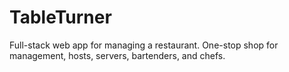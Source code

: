 # TableTurner
Full-stack web app for managing a restaurant. One-stop shop for management, hosts, servers, bartenders, and chefs. 
